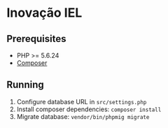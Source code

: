 # Inovação IEL

## Prerequisites
- PHP >= 5.6.24
- [Composer](https://getcomposer.org)

## Running
1. Configure database URL in `src/settings.php`
2. Install composer dependencies: `composer install`
3. Migrate database: `vendor/bin/phpmig migrate`
